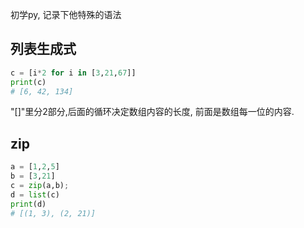 初学py, 记录下他特殊的语法
## 列表生成式
```python
c = [i*2 for i in [3,21,67]]
print(c)
# [6, 42, 134]
```
"[]"里分2部分,后面的循环决定数组内容的长度, 前面是数组每一位的内容.


## zip
```python
a = [1,2,5]
b = [3,21]
c = zip(a,b);
d = list(c)
print(d)
# [(1, 3), (2, 21)]
```
